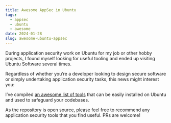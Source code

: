 ```yaml
---
title: Awesome AppSec in Ubuntu
tags:
  - appsec
  - ubuntu
  - awesome
date: 2024-01-28
slug: awesome-ubuntu-appsec
---
```


During application security work on Ubuntu for my job or other hobby projects, I found myself looking for useful tooling and ended up visiting Ubuntu Software several times.

Regardless of whether you’re a developer looking to design secure software or simply undertaking application security tasks, this news might interest you:

I’ve compiled [an awesome list of tools](https://github.com/iosifache/awesome-ubuntu-appsec) that can be easily installed on Ubuntu and used to safeguard your codebases.

As the repository is open source, please feel free to recommend any application security tools that you find useful. PRs are welcome!

